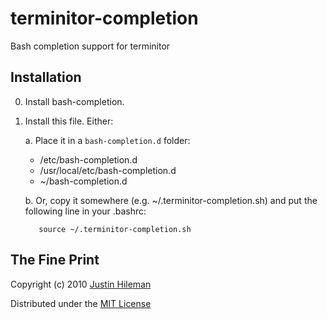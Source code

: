 terminitor-completion
====================

Bash completion support for terminitor



Installation
------------

 0. Install bash-completion.

 1. Install this file. Either:

    a. Place it in a `bash-completion.d` folder:

       * /etc/bash-completion.d
       * /usr/local/etc/bash-completion.d
       * ~/bash-completion.d

    b. Or, copy it somewhere (e.g. ~/.terminitor-completion.sh) and put the following line in
       your .bashrc:

           source ~/.terminitor-completion.sh



The Fine Print
--------------

Copyright (c) 2010 [Justin Hileman](http://justinhileman.com)

Distributed under the [MIT License](http://creativecommons.org/licenses/MIT/)
